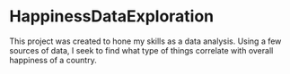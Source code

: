 # HappinessDataExploration
This project was created to hone my skills as a data analysis. Using a few sources of data, I seek to find what type of things correlate with overall happiness of a country. 
